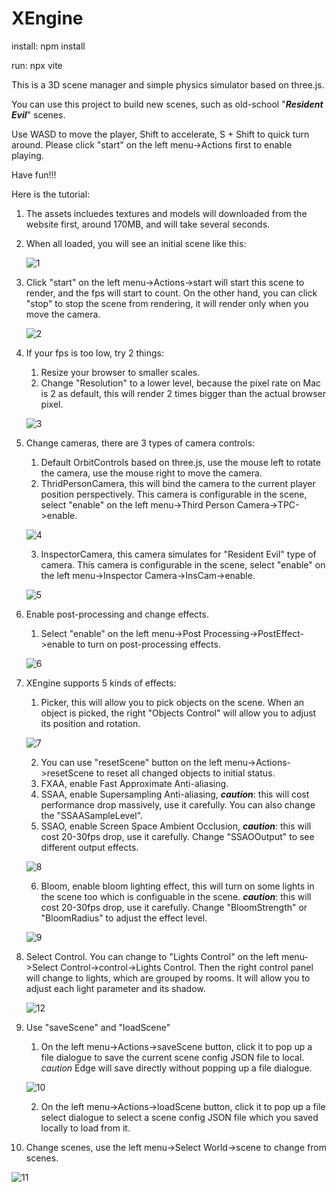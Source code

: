 # XEngine

install:
npm install

run:
npx vite

This is a 3D scene manager and simple physics simulator based on three.js.

You can use this project to build new scenes, such as old-school "***Resident Evil***" scenes.

Use WASD to move the player, Shift to accelerate, S + Shift to quick turn around. Please click "start" on the left menu->Actions first to enable playing.

Have fun!!!

Here is the tutorial:
1. The assets incluedes textures and models will downloaded from the website first, around 170MB, and will take several seconds.
2. When all loaded, you will see an initial scene like this:

      ![1](https://github.com/user-attachments/assets/10f4cc78-e8db-4cff-95cb-78fda63da365)

3. Click "start" on the left menu->Actions->start will start this scene to render, and the fps will start to count. On the other hand, you can click "stop" to stop the scene from rendering, it will render only when you move the camera.

      ![2](https://github.com/user-attachments/assets/5676e40c-f7b7-4da7-9347-a18fb5ff0f74)

4. If your fps is too low, try 2 things:
    1. Resize your browser to smaller scales.
    2. Change "Resolution" to a lower level, because the pixel rate on Mac is 2 as default, this will render 2 times bigger than the actual browser pixel.

      ![3](https://github.com/user-attachments/assets/12676751-916c-40ea-a8c0-4d4ab4e41946)

5. Change cameras, there are 3 types of camera controls:
    1. Default OrbitControls based on three.js, use the mouse left to rotate the camera, use the mouse right to move the camera.
    2. ThridPersonCamera, this will bind the camera to the current player position perspectively. This camera is configurable in the scene, select "enable" on the left menu->Third Person Camera->TPC->enable.

      ![4](https://github.com/user-attachments/assets/93f2830d-cc21-44fc-bb42-0de2c1b9c669)
   
    3. InspectorCamera, this camera simulates for "Resident Evil" type of camera. This camera is configurable in the scene, select "enable" on the left menu->Inspector Camera->InsCam->enable.

      ![5](https://github.com/user-attachments/assets/4c57a8c0-567a-46f7-9b5a-b4996b4d1f85)

6. Enable post-processing and change effects.
    1. Select "enable" on the left menu->Post Processing->PostEffect->enable to turn on post-processing effects.

      ![6](https://github.com/user-attachments/assets/a6d6f908-aff3-4cf0-b88d-7a60335814ad)

7. XEngine supports 5 kinds of effects:
    1. Picker, this will allow you to pick objects on the scene. When an object is picked, the right "Objects Control" will allow you to adjust its position and rotation.

      ![7](https://github.com/user-attachments/assets/b7ce8948-65fc-441f-9f4a-1f71412c46d3)
   
    2. You can use "resetScene" button on the left menu->Actions->resetScene to reset all changed objects to initial status.
    3. FXAA, enable Fast Approximate Anti-aliasing.
    4. SSAA, enable Supersampling Anti-aliasing, ***caution***: this will cost performance drop massively, use it carefully. You can also change the "SSAASampleLevel".
    5. SSAO, enable Screen Space Ambient Occlusion, ***caution***: this will cost 20-30fps drop, use it carefully. Change "SSAOOutput" to see different output effects.

      ![8](https://github.com/user-attachments/assets/3db7820b-cd0b-4d5f-a426-8097022754b0)
   
    6. Bloom, enable bloom lighting effect, this will turn on some lights in the scene too which is configuable in the scene. ***caution***: this will cost 20-30fps drop, use it carefully. Change "BloomStrength" or "BloomRadius" to adjust the effect level.

      ![9](https://github.com/user-attachments/assets/11bb6b86-2054-45c2-9fd1-b60b7f294246)

8. Select Control. You can change to "Lights Control" on the left menu->Select Control->control->Lights Control. Then the right control panel will change to lights, which are grouped by rooms. It will allow you to adjust each light parameter and its shadow.

   ![12](https://github.com/user-attachments/assets/dd8bc19f-bbbb-4f26-a6b9-b9d415a65d88)

9. Use "saveScene" and "loadScene"
    1. On the left menu->Actions->saveScene button, click it to pop up a file dialogue to save the current scene config JSON file to local. *caution* Edge will save directly without popping up a file dialogue.

      ![10](https://github.com/user-attachments/assets/e6b5945b-ce34-4065-82de-349a1caf0629)
    
    2. On the left menu->Actions->loadScene button, click it to pop up a file select dialogue to select a scene config JSON file which you saved locally to load from it.

10. Change scenes, use the left menu->Select World->scene to change from scenes.
    
   ![11](https://github.com/user-attachments/assets/bd77b44a-d3fc-46ea-a58e-ff5aea66c11a)






    


